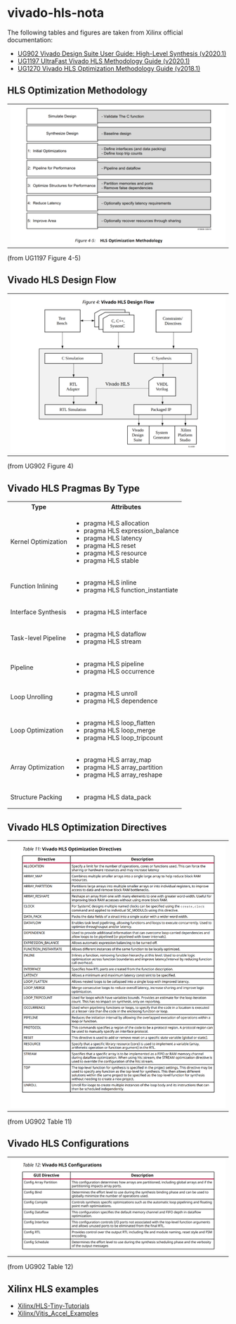 # vivado-hls-nota

The following tables and figures are taken from Xilinx official documentation:
- [UG902 Vivado Design Suite User Guide: High-Level Synthesis (v2020.1)](https://www.xilinx.com/support/documentation/sw_manuals/xilinx2020_1/ug902-vivado-high-level-synthesis.pdf)
- [UG1197 UltraFast Vivado HLS Methodology Guide (v2020.1)](https://www.xilinx.com/support/documentation/sw_manuals/ug1197-vivado-high-level-productivity.pdf)
- [UG1270 Vivado HLS Optimization Methodology Guide (v2018.1)](https://www.xilinx.com/content/dam/xilinx/support/documentation/sw_manuals/xilinx2018_1/ug1270-vivado-hls-opt-methodology-guide.pdf)

## HLS Optimization Methodology

<table>
<tr>
<td><img src="/images/ug1197-fig-4-5.png" alt="HLS Optimization Methodology"/></td>
</tr>
</table>

(from UG1197 Figure 4-5)

## Vivado HLS Design Flow


<table>
<tr>
<td><img src="/images/ug902-fig-4.png" alt="Vivado HLS Design Flow"/></td>
</tr>
</table>

(from UG902 Figure 4)

## Vivado HLS Pragmas By Type

<table>
<tr>
<th>Type</th>
<th>Attributes</th>
</tr>
<tr>
<td>Kernel Optimization</td>
<td><ul><li>pragma HLS allocation</li><li>pragma HLS expression_balance</li><li>pragma HLS latency</li><li>pragma HLS reset</li><li>pragma HLS resource</li><li>pragma HLS stable</li></ul></td>
</tr>
<tr>
<td>Function Inlining</td>
<td><ul><li>pragma HLS inline</li><li>pragma HLS function_instantiate</li></ul></td>
</tr>
<tr>
<td>Interface Synthesis</td>
<td><ul><li>pragma HLS interface</li></ul></td>
</tr>
<tr>
<td>Task-level Pipeline</td>
<td><ul><li>pragma HLS dataflow</li><li>pragma HLS stream</li></ul></td>
</tr>
<tr>
<td>Pipeline</td>
<td><ul><li>pragma HLS pipeline</li><li>pragma HLS occurrence</li></ul></td>
</tr>
<tr>
<td>Loop Unrolling</td>
<td><ul><li>pragma HLS unroll</li><li>pragma HLS dependence</li></ul></td>
</tr>
<tr>
<td>Loop Optimization</td>
<td><ul><li>pragma HLS loop_flatten</li><li>pragma HLS loop_merge</li><li>pragma HLS loop_tripcount</li></ul></td>
</tr>
<tr>
<td>Array Optimization</td>
<td><ul><li>pragma HLS array_map</li><li>pragma HLS array_partition</li><li>pragma HLS array_reshape</li></ul></td>
</tr>
<tr>
<td>Structure Packing</td>
<td><ul><li>pragma HLS data_pack</li></ul></td>
</tr>
</table>

## Vivado HLS Optimization Directives

<table>
<tr>
<td><img src="/images/ug902-table-11.png" alt="Vivado HLS Optimization Directives"/></td>
</tr>
</table>

(from UG902 Table 11)

## Vivado HLS Configurations

<table>
<tr>
<td><img src="/images/ug902-table-12.png" alt="Vivado HLS Configurations"/></td>
</tr>
</table>

(from UG902 Table 12)

## Xilinx HLS examples

- [Xilinx/HLS-Tiny-Tutorials](https://github.com/Xilinx/HLS-Tiny-Tutorials)
- [Xilinx/Vitis_Accel_Examples](https://github.com/Xilinx/Vitis_Accel_Examples)
